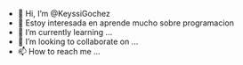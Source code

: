 - 👋 Hi, I’m @KeyssiGochez
- 👀 Estoy interesada en aprende mucho sobre programacion
- 🌱 I’m currently learning ...
- 💞️ I’m looking to collaborate on ...
- 📫 How to reach me ...

<!---
KeyssiGochez/KeyssiGochez is a ✨ special ✨ repository because its `README.md` (this file) appears on your GitHub profile.
You can click the Preview link to take a look at your changes.
--->
